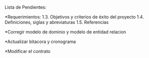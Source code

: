 Lista de Pendientes:

*Requerimientos:
1.3.	Objetivos y criterios de éxito del proyecto
1.4.	Definiciones, siglas y abreviaturas
1.5.	Referencias

*Corregir modelo de dominio y modelo de entidad relacion

*Actualizar bitacora y cronograma

*Modificar el contrato
